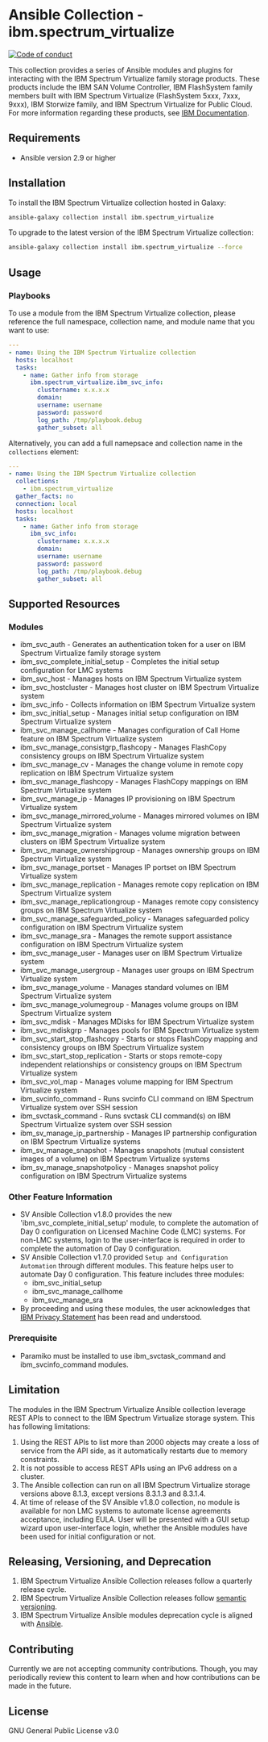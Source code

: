 # Ansible Collection - ibm.spectrum_virtualize

[![Code of conduct](https://img.shields.io/badge/code%20of%20conduct-Ansible-silver.svg)](https://docs.ansible.com/ansible/latest/community/code_of_conduct.html )

This collection provides a series of Ansible modules and plugins for interacting with the IBM Spectrum Virtualize family storage products. These products include the IBM SAN Volume Controller, IBM FlashSystem family members built with IBM Spectrum Virtualize (FlashSystem 5xxx, 7xxx, 9xxx), IBM Storwize family, and IBM Spectrum Virtualize for Public Cloud. For more information regarding these products, see [IBM Documentation](https://www.ibm.com/docs/en ).

## Requirements

- Ansible version 2.9 or higher

## Installation

To install the IBM Spectrum Virtualize collection hosted in Galaxy:

```bash
ansible-galaxy collection install ibm.spectrum_virtualize
```

To upgrade to the latest version of the IBM Spectrum Virtualize collection:

```bash
ansible-galaxy collection install ibm.spectrum_virtualize --force
```

## Usage

### Playbooks

To use a module from the IBM Spectrum Virtualize collection, please reference the full namespace, collection name, and module name that you want to use:

```yaml
---
- name: Using the IBM Spectrum Virtualize collection
  hosts: localhost
  tasks:
    - name: Gather info from storage
      ibm.spectrum_virtualize.ibm_svc_info:
        clustername: x.x.x.x
        domain:
        username: username
        password: password
        log_path: /tmp/playbook.debug
        gather_subset: all
```

Alternatively, you can add a full namepsace and collection name in the `collections` element:

```yaml
---
- name: Using the IBM Spectrum Virtualize collection
  collections:
    - ibm.spectrum_virtualize
  gather_facts: no
  connection: local
  hosts: localhost
  tasks:
    - name: Gather info from storage
      ibm_svc_info:
        clustername: x.x.x.x
        domain:
        username: username
        password: password
        log_path: /tmp/playbook.debug
        gather_subset: all
```

## Supported Resources

### Modules

- ibm_svc_auth - Generates an authentication token for a user on IBM Spectrum Virtualize family storage system
- ibm_svc_complete_initial_setup - Completes the initial setup configuration for LMC systems
- ibm_svc_host - Manages hosts on IBM Spectrum Virtualize system
- ibm_svc_hostcluster - Manages host cluster on IBM Spectrum Virtualize system
- ibm_svc_info - Collects information on IBM Spectrum Virtualize system
- ibm_svc_initial_setup - Manages initial setup configuration on IBM Spectrum Virtualize system
- ibm_svc_manage_callhome - Manages configuration of Call Home feature on IBM Spectrum Virtualize system
- ibm_svc_manage_consistgrp_flashcopy - Manages FlashCopy consistency groups on IBM Spectrum Virtualize system
- ibm_svc_manage_cv - Manages the change volume in remote copy replication on IBM Spectrum Virtualize system
- ibm_svc_manage_flashcopy - Manages FlashCopy mappings on IBM Spectrum Virtualize system
- ibm_svc_manage_ip - Manages IP provisioning on IBM Spectrum Virtualize system
- ibm_svc_manage_mirrored_volume - Manages mirrored volumes on IBM Spectrum Virtualize system
- ibm_svc_manage_migration - Manages volume migration between clusters on IBM Spectrum Virtualize system
- ibm_svc_manage_ownershipgroup - Manages ownership groups on IBM Spectrum Virtualize system
- ibm_svc_manage_portset - Manages IP portset on IBM Spectrum Virtualize system
- ibm_svc_manage_replication - Manages remote copy replication on IBM Spectrum Virtualize system
- ibm_svc_manage_replicationgroup - Manages remote copy consistency groups on IBM Spectrum Virtualize system
- ibm_svc_manage_safeguarded_policy - Manages safeguarded policy configuration on IBM Spectrum Virtualize system
- ibm_svc_manage_sra - Manages the remote support assistance configuration on IBM Spectrum Virtualize system
- ibm_svc_manage_user - Manages user on IBM Spectrum Virtualize system
- ibm_svc_manage_usergroup - Manages user groups on IBM Spectrum Virtualize system
- ibm_svc_manage_volume - Manages standard volumes on IBM Spectrum Virtualize system
- ibm_svc_manage_volumegroup - Manages volume groups on IBM Spectrum Virtualize system
- ibm_svc_mdisk - Manages MDisks for IBM Spectrum Virtualize system
- ibm_svc_mdiskgrp - Manages pools for IBM Spectrum Virtualize system
- ibm_svc_start_stop_flashcopy - Starts or stops FlashCopy mapping and consistency groups on IBM Spectrum Virtualize system
- ibm_svc_start_stop_replication - Starts or stops remote-copy independent relationships or consistency groups on IBM Spectrum Virtualize system
- ibm_svc_vol_map - Manages volume mapping for IBM Spectrum Virtualize system
- ibm_svcinfo_command - Runs svcinfo CLI command on IBM Spectrum Virtualize system over SSH session
- ibm_svctask_command - Runs svctask CLI command(s) on IBM Spectrum Virtualize system over SSH session
- ibm_sv_manage_ip_partnership - Manages IP partnership configuration on IBM Spectrum Virtualize systems
- ibm_sv_manage_snapshot - Manages snapshots (mutual consistent images of a volume) on IBM Spectrum Virtualize systems
- ibm_sv_manage_snapshotpolicy - Manages snapshot policy configuration on IBM Spectrum Virtualize systems

### Other Feature Information
- SV Ansible Collection v1.8.0 provides the new 'ibm_svc_complete_initial_setup' module, to complete the automation of Day 0 configuration on Licensed Machine Code (LMC) systems.
  For non-LMC systems, login to the user-interface is required in order to complete the automation of Day 0 configuration.
- SV Ansible Collection v1.7.0 provided `Setup and Configuration Automation` through different modules. This feature helps user to automate Day 0 configuration.
  This feature includes three modules:
  - ibm_svc_initial_setup
  - ibm_svc_manage_callhome 
  - ibm_svc_manage_sra
- By proceeding and using these modules, the user acknowledges that [IBM Privacy Statement](https://www.ibm.com/privacy) has been read and understood.

### Prerequisite

- Paramiko must be installed to use ibm_svctask_command and ibm_svcinfo_command modules.

## Limitation

The modules in the IBM Spectrum Virtualize Ansible collection leverage REST APIs to connect to the IBM Spectrum Virtualize storage system. This has following limitations:
1. Using the REST APIs to list more than 2000 objects may create a loss of service from the API side, as it automatically restarts due to memory constraints.
2. It is not possible to access REST APIs using an IPv6 address on a cluster.
3. The Ansible collection can run on all IBM Spectrum Virtualize storage versions above 8.1.3, except versions 8.3.1.3 and 8.3.1.4.
4. At time of release of the SV Ansible v1.8.0 collection, no module is available for non LMC systems to automate license agreements acceptance, including EULA.
   User will be presented with a GUI setup wizard upon user-interface login, whether the Ansible modules have been used for initial configuration or not.

## Releasing, Versioning, and Deprecation

1. IBM Spectrum Virtualize Ansible Collection releases follow a quarterly release cycle.
2. IBM Spectrum Virtualize Ansible Collection releases follow [semantic versioning](https://semver.org/).
3. IBM Spectrum Virtualize Ansible modules deprecation cycle is aligned with [Ansible](https://docs.ansible.com/ansible/latest/dev_guide/module_lifecycle.html).

## Contributing

Currently we are not accepting community contributions.
Though, you may periodically review this content to learn when and how contributions can be made in the future.

## License

GNU General Public License v3.0
